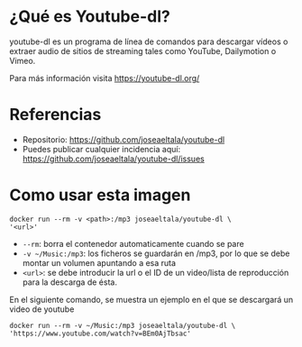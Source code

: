 # ¿Qué es Youtube-dl?
youtube-dl es un programa de línea de comandos para descargar vídeos o extraer audio de sitios de streaming tales como YouTube, Dailymotion o Vimeo.

Para más información visita https://youtube-dl.org/

# Referencias

 - Repositorio: https://github.com/joseaeltala/youtube-dl
 - Puedes publicar cualquier incidencia aquí: https://github.com/joseaeltala/youtube-dl/issues



# Como usar esta imagen

    docker run --rm -v <path>:/mp3 joseaeltala/youtube-dl \
    '<url>'
- `--rm`: borra el contenedor automaticamente cuando se pare
 - `-v ~/Music:/mp3`: los ficheros se guardarán en /mp3, por lo que se debe montar un volumen apuntando a esa ruta
 - `<url>`: se debe introducir la url o el ID de un video/lista de reproducción para la descarga de ésta.

En el siguiente comando, se muestra un ejemplo en el que se descargará un video de youtube 

    docker run --rm -v ~/Music:/mp3 joseaeltala/youtube-dl \
    'https://www.youtube.com/watch?v=BEm0AjTbsac'


 
